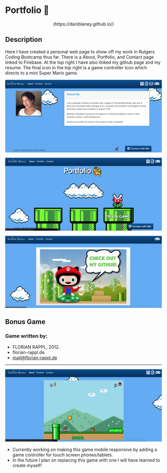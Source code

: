 # Portfolio 🍄
<p align="center">
(https://daniblaney.github.io/)
</p>

## Description

Here I have created a personal web page to show off my work in Rutgers Coding Bootcamp thus far. There is a About, Portfolio, and Contact page linked to Firebase. At the top right I have also linked my github page and my resume. The final icon in the top right is a game controller icon which directs to a mini Super Mario game.

![About](assets/images/updateabout.png)

![Portfolio](assets/images/port.png)

![Contact](assets/images/contactgit.png)


## Bonus Game

### Game written by:

* FLORIAN RAPPL, 2012.
* florian-rappl.de
* mail@florian-rappl.de
* *****
![Game](assets/images/game.png)

* Currently working on making this game mobile responsive by adding a game controller for touch screen phones/tablets.
* In the future I plan on replacing this game with one I will have learned to create myself!
